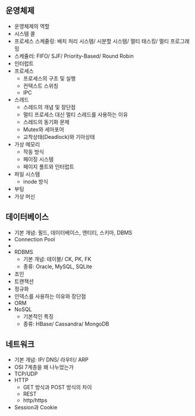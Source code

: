 ## 운영체제
- 운영체제의 역할
- 시스템 콜
- 프로세스 스케쥴링: 배치 처리 시스템/ 시분할 시스템/ 멀티 태스킹/ 멀티 프로그래밍
- 스케쥴러: FIFO/ SJF/ Priority-Based/ Round Robin
- 인터럽트
- 프로세스
  - 프로세스의 구조 및 실행
  - 컨텍스트 스위칭
  - IPC
- 스레드
  - 스레드의 개념 및 장단점
  - 멀티 프로세스 대신 멀티 스레드를 사용하는 이유
  - 스레드의 동기화 문제
  - Mutex와 세마포어
  - 교착상태(Deadlock)와 기아상태
- 가상 메모리
  - 작동 방식
  - 페이징 시스템
  - 페이지 폴트와 인터럽트
- 파일 시스템
  - inode 방식
- 부팅
- 가상 머신

## 데이터베이스
- 기본 개념: 필드, 데이터베이스, 엔티티, 스키마, DBMS
- Connection Pool
- 
- RDBMS
  - 기본 개념: 테이블/ CK, PK, FK
  - 종류: Oracle, MySQL, SQLite
- 조인
- 트랜잭션
- 정규화
- 인덱스를 사용하는 이유와 장단점
- ORM
- NoSQL
  - 기본적인 특징
  - 종류: HBase/ Cassandra/ MongoDB

## 네트워크
- 기본 개념: IP/ DNS/ 라우터/ ARP
- OSI 7계층을 왜 나누었는가
- TCP/UDP
- HTTP
  - GET 방식과 POST 방식의 차이
  - REST
  - http/https
- Session과 Cookie

